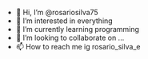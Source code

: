 - 👋 Hi, I’m @rosariosilva75
- 👀 I’m interested in everything 
- 🌱 I’m currently learning programming 
- 💞️ I’m looking to collaborate on ...
- 📫 How to reach me ig rosario_silva_e

<!---
rosariosilva75/rosariosilva75 is a ✨ special ✨ repository because its `README.md` (this file) appears on your GitHub profile.
You can click the Preview link to take a look at your changes.
--->
